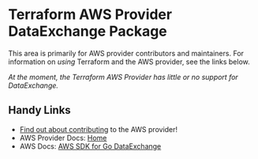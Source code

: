 # Terraform AWS Provider DataExchange Package

This area is primarily for AWS provider contributors and maintainers. For information on _using_ Terraform and the AWS provider, see the links below.

_At the moment, the Terraform AWS Provider has little or no support for DataExchange._

## Handy Links

* [Find out about contributing](https://hashicorp.github.io/terraform-provider-aws/#contribute) to the AWS provider!
* AWS Provider Docs: [Home](https://registry.terraform.io/providers/hashicorp/aws/latest/docs)
* AWS Docs: [AWS SDK for Go DataExchange](https://docs.aws.amazon.com/sdk-for-go/api/service/dataexchange/)
